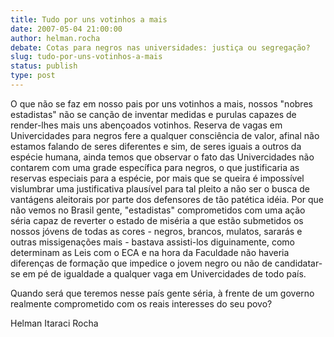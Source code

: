```yaml
---
title: Tudo por uns votinhos a mais
date: 2007-05-04 21:00:00
author: helman.rocha
debate: Cotas para negros nas universidades: justiça ou segregação? 
slug: tudo-por-uns-votinhos-a-mais
status: publish 
type: post
---
```


O que não se faz em nosso pais por uns votinhos a mais, nossos "nobres estadistas" não se canção de inventar medidas e purulas capazes de render-lhes mais uns abençoados votinhos. Reserva de vagas em Univercidades para negros fere a qualquer consciência de valor, afinal não estamos falando de seres diferentes e sim, de seres iguais a outros da espécie humana, ainda temos que observar o fato das Univercidades não contarem com uma grade específica para negros, o que justificaria as reservas especiais para a espécie, por mais que se queira é impossível vislumbrar uma justificativa plausível para tal pleito a não ser o busca de vantágens aleitorais por parte dos defensores de tão patética idéia. Por que não vemos no Brasil gente, "estadistas" comprometidos com uma ação séria capaz de reverter o estado de miséria a que estão submetidos os nossos jóvens de todas as cores - negros, brancos, mulatos, sararás e outras missigenações mais - bastava assisti-los diguinamente, como determinam as Leis com o ECA e na hora da Faculdade não haveria diferenças de formação que impedice o jovem negro ou não de candidatar-se em pé de igualdade a qualquer vaga em Univercidades de todo país.  

Quando será que teremos nesse país gente séria, à frente de um governo realmente comprometido com os reais interesses do seu povo?  

Helman Itaraci Rocha
